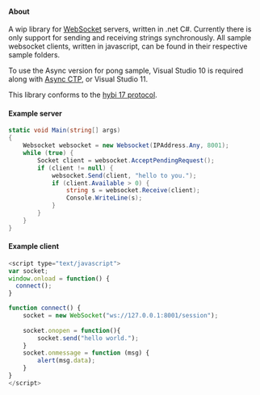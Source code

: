 #### About
A wip library for [WebSocket][1] servers, written in .net C#. Currently there is only support for sending and receiving strings synchronously. 
All sample websocket clients, written in javascript, can be found in their respective sample folders.

To use the Async version for pong sample, Visual Studio 10 is required along with [Async CTP][2], or Visual Studio 11.

This library conforms to the [hybi 17 protocol][3].

#### Example server
```csharp
static void Main(string[] args)
{
	Websocket websocket = new Websocket(IPAddress.Any, 8001);
	while (true) {
		Socket client = websocket.AcceptPendingRequest();
		if (client != null) {
			websocket.Send(client, "hello to you.");
			if (client.Available > 0) {
				string s = websocket.Receive(client);
				Console.WriteLine(s);
			}
		}
	}
}
```

#### Example client
```javascript
<script type="text/javascript">
var socket;
window.onload = function() {
  connect();
}

function connect() {
	socket = new WebSocket("ws://127.0.0.1:8001/session");
	
	socket.onopen = function(){
		socket.send("hello world.");
	}
	socket.onmessage = function (msg) {
		alert(msg.data);
	}
}
</script>
```

[1]: http://en.wikipedia.org/wiki/WebSocket
[2]: http://www.microsoft.com/en-us/download/details.aspx?id=9983
[3]: http://tools.ietf.org/html/draft-ietf-hybi-thewebsocketprotocol-17